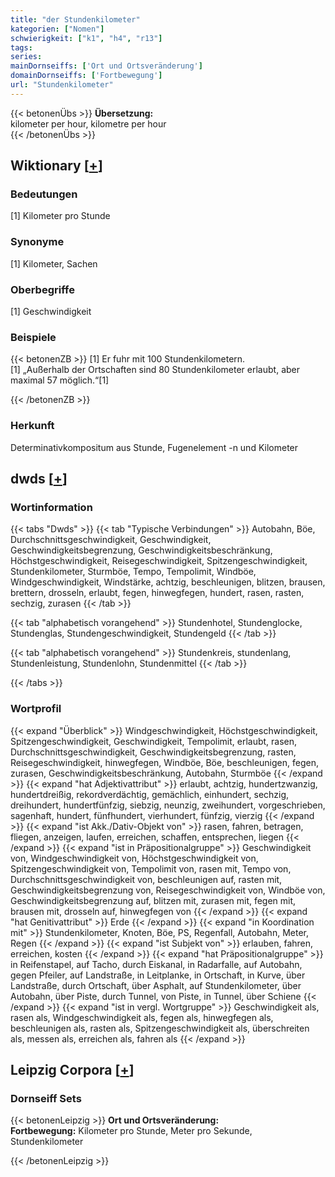 ```yaml
---
title: "der Stundenkilometer"
kategorien: ["Nomen"]
schwierigkeit: ["k1", "h4", "r13"]
tags:
series:
mainDornseiffs: ['Ort und Ortsveränderung']
domainDornseiffs: ['Fortbewegung']
url: "Stundenkilometer"
---
```


{{< betonenÜbs >}}
**Übersetzung:**  
kilometer per hour, kilometre per hour  
{{< /betonenÜbs >}}

## Wiktionary [[+](https://de.wiktionary.org/wiki/Stundenkilometer)]

### Bedeutungen
[1] Kilometer pro Stunde  

### Synonyme
[1] Kilometer, Sachen  

### Oberbegriffe
[1] Geschwindigkeit  

### Beispiele
{{< betonenZB >}}
[1] Er fuhr mit 100 Stundenkilometern.  
[1] „Außerhalb der Ortschaften sind 80 Stundenkilometer erlaubt, aber maximal 57 möglich.“[1]  

{{< /betonenZB >}}
### Herkunft
Determinativkompositum aus Stunde, Fugenelement -n und Kilometer  



## dwds [[+](https://www.dwds.de/wb/Stundenkilometer)]

### Wortinformation
{{< tabs "Dwds" >}}
{{< tab "Typische Verbindungen" >}}
Autobahn, Böe, Durchschnittsgeschwindigkeit, Geschwindigkeit, Geschwindigkeitsbegrenzung, Geschwindigkeitsbeschränkung, Höchstgeschwindigkeit, Reisegeschwindigkeit, Spitzengeschwindigkeit, Stundenkilometer, Sturmböe, Tempo, Tempolimit, Windböe, Windgeschwindigkeit, Windstärke, achtzig, beschleunigen, blitzen, brausen, brettern, drosseln, erlaubt, fegen, hinwegfegen, hundert, rasen, rasten, sechzig, zurasen
{{< /tab >}}

{{< tab "alphabetisch vorangehend" >}}
Stundenhotel, Stundenglocke, Stundenglas, Stundengeschwindigkeit, Stundengeld
{{< /tab >}}

{{< tab "alphabetisch vorangehend" >}}
Stundenkreis, stundenlang, Stundenleistung, Stundenlohn, Stundenmittel
{{< /tab >}}

{{< /tabs >}}

### Wortprofil
{{< expand "Überblick" >}} Windgeschwindigkeit, Höchstgeschwindigkeit, Spitzengeschwindigkeit, Geschwindigkeit, Tempolimit, erlaubt, rasen, Durchschnittsgeschwindigkeit, Geschwindigkeitsbegrenzung, rasten, Reisegeschwindigkeit, hinwegfegen, Windböe, Böe, beschleunigen, fegen, zurasen, Geschwindigkeitsbeschränkung, Autobahn, Sturmböe {{< /expand >}}
{{< expand "hat Adjektivattribut" >}} erlaubt, achtzig, hundertzwanzig, hundertdreißig, rekordverdächtig, gemächlich, einhundert, sechzig, dreihundert, hundertfünfzig, siebzig, neunzig, zweihundert, vorgeschrieben, sagenhaft, hundert, fünfhundert, vierhundert, fünfzig, vierzig {{< /expand >}}
{{< expand "ist Akk./Dativ-Objekt von" >}} rasen, fahren, betragen, fliegen, anzeigen, laufen, erreichen, schaffen, entsprechen, liegen {{< /expand >}}
{{< expand "ist in Präpositionalgruppe" >}} Geschwindigkeit von, Windgeschwindigkeit von, Höchstgeschwindigkeit von, Spitzengeschwindigkeit von, Tempolimit von, rasen mit, Tempo von, Durchschnittsgeschwindigkeit von, beschleunigen auf, rasten mit, Geschwindigkeitsbegrenzung von, Reisegeschwindigkeit von, Windböe von, Geschwindigkeitsbegrenzung auf, blitzen mit, zurasen mit, fegen mit, brausen mit, drosseln auf, hinwegfegen von {{< /expand >}}
{{< expand "hat Genitivattribut" >}} Erde {{< /expand >}}
{{< expand "in Koordination mit" >}} Stundenkilometer, Knoten, Böe, PS, Regenfall, Autobahn, Meter, Regen {{< /expand >}}
{{< expand "ist Subjekt von" >}} erlauben, fahren, erreichen, kosten {{< /expand >}}
{{< expand "hat Präpositionalgruppe" >}} in Reifenstapel, auf Tacho, durch Eiskanal, in Radarfalle, auf Autobahn, gegen Pfeiler, auf Landstraße, in Leitplanke, in Ortschaft, in Kurve, über Landstraße, durch Ortschaft, über Asphalt, auf Stundenkilometer, über Autobahn, über Piste, durch Tunnel, von Piste, in Tunnel, über Schiene {{< /expand >}}
{{< expand "ist in vergl. Wortgruppe" >}} Geschwindigkeit als, rasen als, Windgeschwindigkeit als, fegen als, hinwegfegen als, beschleunigen als, rasten als, Spitzengeschwindigkeit als, überschreiten als, messen als, erreichen als, fahren als {{< /expand >}}

## Leipzig Corpora [[+](https://corpora.uni-leipzig.de/en/res?word=Stundenkilometer&corpusId=deu_newscrawl-public_2018)]

### Dornseiff Sets
{{< betonenLeipzig >}}
**Ort und Ortsveränderung:**  
**Fortbewegung:** Kilometer pro Stunde, Meter pro Sekunde, Stundenkilometer  

{{< /betonenLeipzig >}}
